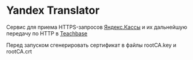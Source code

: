 # Yandex Translator

Сервис для приема HTTPS-запросов [Яндекс.Кассы](https://kassa.yandex.ru/) и их дальнейшую передачу по HTTP в [Teachbase](https://github.com/webils/teachbase2)

Перед запуском сгенерировать сертификат в файлы rootCA.key и rootCA.crt
